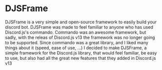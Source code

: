 # DJSFrame
DJSFrame is a very simple and open-source framework to easily build your discord bot. DJSFrame was made to feel familiar to anyone who has used Discord.js's commando. Commando was an awesome framework, but sadly, with the releas of Discord.js v13 the framework was no longer going to be supported. Since commando was a great library, and I liked many things about it (speed, ease of use, ...) I decided to make DJSFrame, a simple framework for the Discord.js library, that would feel familiar, be easy to use, but also had all the great new features that they added in Discord.js v13